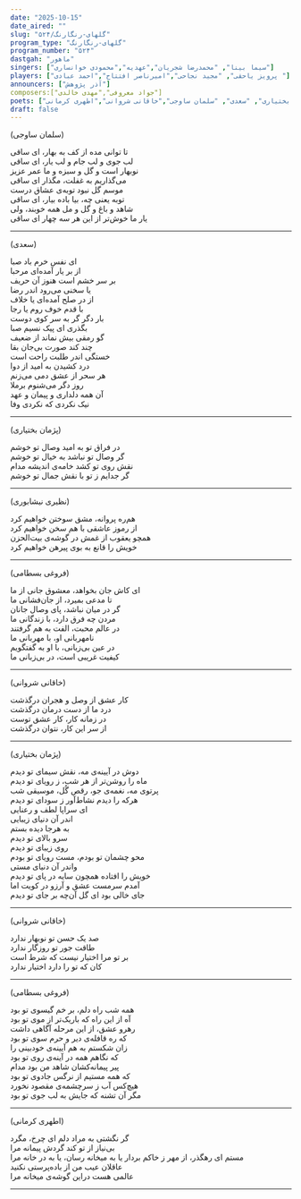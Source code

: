 ```yaml
---
date: "2025-10-15"
date_aired: ""
slug: "گلهای-رنگارنگ/۵۲۴"
program_type: "گلهای-رنگارنگ"
program_number: "۵۲۴"
dastgah: "ماهور"
singers: ["سیما بینا", "محمدرضا شجریان","عهدیه","محمودی خوانساری"]
players: ["پرویز یاحقی", "مجید نجاحی","امیرناصر افتتاح","احمد عبادی "]
announcers: ["آذر پژوهش"]
composers:["جواد معروفی","مهدی خالدی"]
poets: ["فروغی بسطامی", "نظیری نیشابوری", "پژمان بختیاری", "سعدی", "سلمان ساوجی","خاقانی شروانی","اطهری کرمانی"]
draft: false
---
```


(سلمان ساوجی)

تا توانی مده از کف به بهار، ای ساقی  
لب جوی و لب جام و لب یار، ای ساقی  
نوبهار است و گل و سبزه و ما عمر عزیز  
می‌گذاریم به غفلت، مگذار ای ساقی  
موسم گل نبود توبه‌ی عشاق درست  
توبه یعنی چه، بیا باده بیار، ای ساقی  
شاهد و باغ و گل و مل همه خوبند، ولی  
یار ما خوش‌تر از این هر سه چهار ای ساقی  

---

(سعدی)

ای نفس خرم باد صبا  
از بر یار آمده‌ای مرحبا  
بر سر خشم است هنوز آن حریف  
یا سخنی می‌رود اندر رضا  
از در صلح آمده‌ای یا خلاف  
با قدم خوف روم یا رجا  
بار دگر گر به سر کوی دوست  
بگذری ای پیک نسیم صبا  
گو رمقی بیش نماند از ضعیف  
چند کند صورت بی‌جان بقا  
خستگی اندر طلبت راحت است  
درد کشیدن به امید از دوا  
هر سحر از عشق دمی می‌زنم  
روز دگر می‌شنوم برملا  
آن همه دلداری و پیمان و عهد  
نیک نکردی که نکردی وفا    

---

(پژمان بختیاری)

در فراق تو به امید وصال تو خوشم  
گر وصال تو نباشد به خیال تو خوشم  
نقش روی تو کشد خامه‌ی اندیشه مدام  
گر جدایم ز تو با نقش جمال تو خوشم  

---

(نظیری نیشابوری)

هم‌ره پروانه، مشق سوختن خواهیم کرد  
از رموز عاشقی با هم سخن خواهیم کرد  
همچو یعقوب از غمش در گوشه‌ی بیت‌الحزن  
خویش را قانع به بوی پیرهن خواهیم کرد  

---

(فروغی بسطامی)

ای کاش جان بخواهد، معشوق جانی از ما  
تا مدعی بمیرد، از جان‌فشانی ما  
گر در میان نباشد، پای وصال جانان  
مردن چه فرق دارد، با زندگانی ما  
در عالم محبت، الفت به هم گرفتند  
نامهربانی او، با مهربانی ما  
در عین بی‌زبانی، با او به گفتگویم  
کیفیت غریبی است، در بی‌زبانی ما  

---

(خاقانی شروانی)

کار عشق از وصل و هجران درگذشت  
درد ما از دست درمان درگذشت  
در زمانه کار، کار عشق توست  
از سر این کار، نتوان درگذشت  

---

(پژمان بختیاری)

دوش در آیینه‌ی مه، نقش سیمای تو دیدم  
ماه را روشن‌تر از هر شب، ز رویای تو دیدم  
پرتوی مه، نغمه‌ی جو، رقص گُل، موسیقی شب  
هرکه را دیدم نشاط‌آور ز سودای تو دیدم  
ای سراپا لطف و رعنایی  
اندر آن دنیای زیبایی  
به هرجا دیده بستم  
سرو بالای تو دیدم  
روی زیبای تو دیدم  
محو چشمان تو بودم، مست رویای تو بودم  
واندر آن دنیای مستی  
خویش را افتاده همچون سایه در پای تو دیدم  
آمدم سرمست عشق و آرزو در کویت اما  
جای خالی بود ای گل آن‌چه بر جای تو دیدم  

---

(خاقانی شروانی)

صد یک حسن تو نوبهار ندارد  
طاقت جور تو روزگار ندارد  
بر تو مرا اختیار نیست که شرط است  
کان که تو را دارد اختیار ندارد  

---

(فروغی بسطامی)

همه شب راه دلم، بر خم گیسوی تو بود  
آه از این راه که باریک‌تر از موی تو بود  
رهرو عشق، از این مرحله آگاهی داشت  
که ره قافله‌ی دیر و حرم سوی تو بود  
زان شکستم به هم آیینه‌ی خودبینی را  
که نگاهم همه در آینه‌ی روی تو بود  
پیر پیمانه‌کشان شاهد من بود مدام  
که همه مستیم از نرگس جادوی تو بود  
هیچ‌کس آب ز سرچشمه‌ی مقصود نخورد  
مگر آن تشنه که جایش به لب جوی تو بود  

---

(اطهری کرمانی)

گر نگشتی به مراد دلم ای چرخ، مگرد  
بی‌نیاز از تو کند گردش پیمانه مرا    
مستم ای رهگذر، از مهر ز خاکم بردار 
یا به میخانه رسان، یا به در خانه مرا  
عاقلان عیب من از باده‌پرستی نکنید  
عالمی هست دراین گوشه‌ی میخانه مرا

---